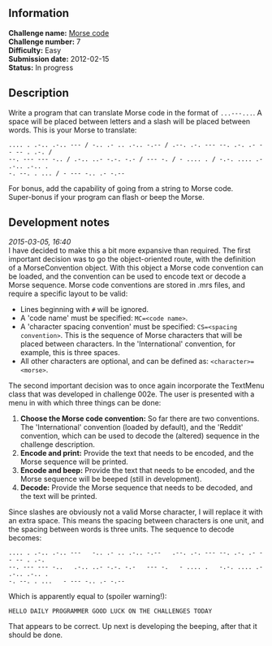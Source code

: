 ## Information

**Challenge name:** [Morse code](http://www.reddit.com/r/dailyprogrammer/comments/pr2xr/2152012_challenge_7_easy/)  
**Challenge number:** 7  
**Difficulty:** Easy  
**Submission date:** 2012-02-15  
**Status:** In progress

## Description

Write a program that can translate Morse code in the format of `...---...`. A space will
be placed between letters and a slash will be placed between words. This is your Morse
to translate:

    .... . .-.. .-.. --- / -.. .- .. .-.. -.-- / .--. .-. --- --. .-. .- -- -- . .-. / 
    --. --- --- -.. / .-.. ..- -.-. -.- / --- -. / - .... . / -.-. .... .- .-.. .-.. . 
    -. --. . ... / - --- -.. .- -.--

For bonus, add the capability of going from a string to Morse code.  
Super-bonus if your program can flash or beep the Morse.

## Development notes

*2015-03-05, 16:40*  
I have decided to make this a bit more expansive than required. The first important decision
was to go the object-oriented route, with the definition of a MorseConvention object. With
this object a Morse code convention can be loaded, and the convention can be used to encode
text or decode a Morse sequence. Morse code conventions are stored in .mrs files, and require
a specific layout to be valid:

- Lines beginning with `#` will be ignored.
- A 'code name' must be specified: `MC=<code name>`.
- A 'character spacing convention' must be specified: `CS=<spacing convention>`. This is the
  sequence of Morse characters that will be placed between characters. In the 'International'
  convention, for example, this is three spaces.
- All other characters are optional, and can be defined as: `<character>=<morse>`.

The second important decision was to once again incorporate the TextMenu class that was
developed in challenge 002e. The user is presented with a menu in with which three things
can be done:

1. **Choose the Morse code convention:** So far there are two conventions. The 'International'
   convention (loaded by default), and the 'Reddit' convention, which can be used to decode
   the (altered) sequence in the challenge description.
2. **Encode and print:** Provide the text that needs to be encoded, and the Morse sequence will
   be printed.
3. **Encode and beep:** Provide the text that needs to be encoded, and the Morse sequence will
   be beeped (still in development).
4. **Decode:** Provide the Morse sequence that needs to be decoded, and the text will be
   printed.   

Since slashes are obviously not a valid Morse character, I will replace it with an extra
space. This means the spacing between characters is one unit, and the spacing between
words is three units. The sequence to decode becomes:

    .... . .-.. .-.. ---   -.. .- .. .-.. -.--   .--. .-. --- --. .-. .- -- -- . .-.   
    --. --- --- -..   .-.. ..- -.-. -.-   --- -.   - .... .   -.-. .... .- .-.. .-.. . 
    -. --. . ...   - --- -.. .- -.--

Which is apparently equal to (spoiler warning!):

    HELLO DAILY PROGRAMMER GOOD LUCK ON THE CHALLENGES TODAY

That appears to be correct. Up next is developing the beeping, after that it should be done.
